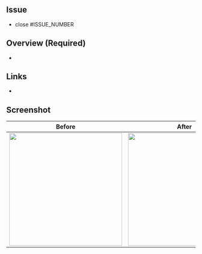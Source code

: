 ## Issue
- close #ISSUE_NUMBER

## Overview (Required)
- 

## Links
- 

## Screenshot
Before | After
:--: | :--:
<img src="" width="300" /> | <img src="" width="300" />